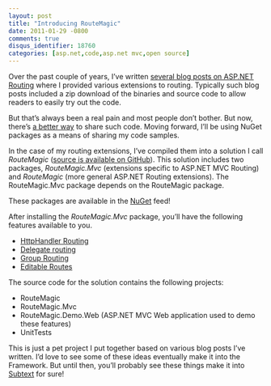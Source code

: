 ```yaml
---
layout: post
title: "Introducing RouteMagic"
date: 2011-01-29 -0800
comments: true
disqus_identifier: 18760
categories: [asp.net,code,asp.net mvc,open source]
---
```

Over the past couple of years, I’ve written [several blog posts on
ASP.NET
Routing](http://haacked.com/tags/Routing/default.aspx "Blog Posts Tagged with 'Routing'")
where I provided various extensions to routing. Typically such blog
posts included a zip download of the binaries and source code to allow
readers to easily try out the code.

But that’s always been a real pain and most people don’t bother. But
now, there’s [a better
way](http://nuget.codeplex.com/ "A Better Way To Share Code") to share
such code. Moving forward, I’ll be using NuGet packages as a means of
sharing my code samples.

In the case of my routing extensions, I’ve compiled them into a solution
I call *RouteMagic* ([source is available on
GitHub](https://github.com/haacked/routemagic "RouteMagic")). This
solution includes two packages, *RouteMagic.Mvc* (extensions specific to
ASP.NET MVC Routing) and *RouteMagic* (more general ASP.NET Routing
extensions). The RouteMagic.Mvc package depends on the RouteMagic
package.

These packages are available in the
[NuGet](http://nuget.codeplex.com/ "NuGet feed") feed!

After installing the *RouteMagic.Mvc* package, you’ll have the
following  features available to you.

-   [HttpHandler
    Routing](http://haacked.com/archive/2009/11/04/routehandler-for-http-handlers.aspx "Route Handler for IHttpHandler")
-   [Delegate
    routing](http://haacked.com/archive/2008/12/15/redirect-routes-and-other-fun-with-routing-and-lambdas.aspx "Delegate Routing")
-   [Group
    Routing](http://haacked.com/archive/2010/12/02/grouping-routes-part-1.aspx "Group Routing")
-   [Editable
    Routes](http://haacked.com/archive/2010/01/17/editable-routes.aspx "Editable Routes")

The source code for the solution contains the following projects:

-   RouteMagic
-   RouteMagic.Mvc
-   RouteMagic.Demo.Web (ASP.NET MVC Web application used to demo these
    features)
-   UnitTests

This is just a pet project I put together based on various blog posts
I’ve written. I’d love to see some of these ideas eventually make it
into the Framework. But until then, you’ll probably see these things
make it into
[Subtext](http://subtextproject.com/ "Subtext Project Website") for
sure!

